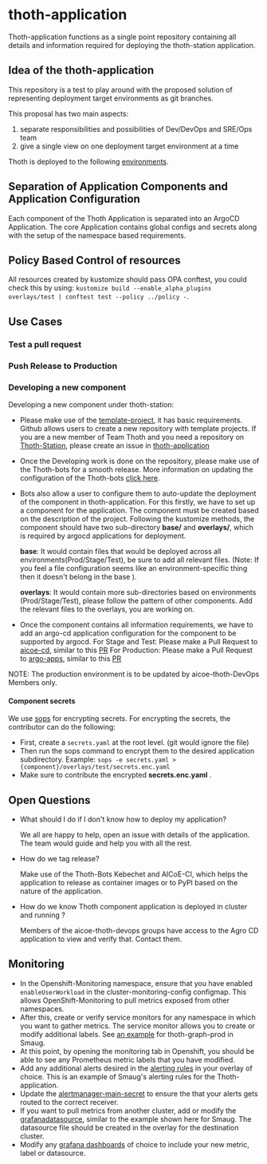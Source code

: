 # thoth-application

Thoth-application functions as a single point repository containing all details and information required for deploying the thoth-station application.

## Idea of the thoth-application

This repository is a test to play around with the proposed solution of representing deployment target environments as git branches.

This proposal has two main aspects:

1. separate responsibilities and possibilities of Dev/DevOps and SRE/Ops team
2. give a single view on one deployment target environment at a time

Thoth is deployed to the following [environments](docs/environments.md).

## Separation of Application Components and Application Configuration

Each component of the Thoth Application is separated into an ArgoCD Application.
The core Application contains global configs and secrets along with the setup of the namespace based requirements.

## Policy Based Control of resources

All resources created by kustomize should pass OPA conftest, you could check this by using: `kustomize build --enable_alpha_plugins overlays/test | conftest test --policy ../policy -`.

## Use Cases

### Test a pull request

### Push Release to Production

### Developing a new component

Developing a new component under thoth-station:

- Please make use of the [template-project](https://github.com/thoth-station/template-project), it has basic requirements. Github allows users to create a new repository with template projects.
  If you are a new member of Team Thoth and you need a repository on [Thoth-Station](https://github.com/thoth-station), please create an issue in [thoth-application](https://github.com/thoth-station/thoth-application)

- Once the Developing work is done on the repository, please make use of the Thoth-bots for a smooth release. More information on updating the configuration of the Thoth-bots [click here](https://github.com/AICoE/aicoe-ci#setting-aicoe-ci-on-github-organizationrepository).

- Bots also allow a user to configure them to auto-update the deployment of the component in thoth-application. For this firstly, we have to set up a component for the application.
  The component must be created based on the description of the project. Following the kustomize methods, the component should have two sub-directory **base/** and **overlays/**, which is required by argocd applications for deployment.

  **base**: It would contain files that would be deployed across all environments(Prod/Stage/Test), be sure to add all relevant files. (Note: If you feel a file configuration seems like an environment-specific thing then it doesn't belong in the base ).

  **overlays**: It would contain more sub-directories based on environments (Prod/Stage/Test), please follow the pattern of other components. Add the relevant files to the overlays, you are working on.

- Once the component contains all information requirements, we have to add an argo-cd application configuration for the component to be supported by argocd.
  For Stage and Test: Please make a Pull Request to [aicoe-cd](https://github.com/AICoE/aicoe-cd), similar to this [PR](https://github.com/AICoE/aicoe-cd/pull/136/files)
  For Production: Please make a Pull Request to [argo-apps](https://github.com/operate-first/argocd-apps), similar to this [PR](https://github.com/operate-first/argocd-apps/pull/20)

NOTE: The production environment is to be updated by aicoe-thoth-DevOps Members only.

#### Component secrets

We use [sops](https://github.com/mozilla/sops#sops-secrets-operations) for encrypting secrets.
For encrypting the secrets, the contributor can do the following:

- First, create a `secrets.yaml` at the root level. (git would ignore the file)
- Then run the sops command to encrypt them to the desired application subdirectory. Example: `sops -e secrets.yaml > {component}/overlays/test/secrets.enc.yaml`
- Make sure to contribute the encrypted **secrets.enc.yaml** .

## Open Questions

- What should I do if I don't know how to deploy my application?

  We all are happy to help, open an issue with details of the application.
  The team would guide and help you with all the rest.

- How do we tag release?

  Make use of the Thoth-Bots Kebechet and AICoE-CI, which helps the application to release as container images or to PyPI based on the nature of the application.

- How do we know Thoth component application is deployed in cluster and running ?

  Members of the aicoe-thoth-devops groups have access to the Agro CD application to view and verify that. Contact them.

## Monitoring

-  In the Openshift-Monitoring namespace, ensure that you have enabled `enableUserWorkload` in the cluster-monitoring-config configmap. This allows OpenShift-Monitoring to pull metrics exposed from other namespaces.
- After this, create or verify service monitors for any namespace in which you want to gather metrics. The service monitor allows you to create or modify additional labels. See [an example](https://github.com/thoth-station/thoth-application/blob/master/core/overlays/moc-prod/graph-prod/service-monitor.yaml) for thoth-graph-prod in Smaug.
- At this point, by opening the monitoring tab in Openshift, you should be able to see any Prometheus metric labels that you have modified.
- Add any additional alerts desired in the [alerting rules](https://github.com/thoth-station/thoth-application/blob/master/monitoring/overlays/moc-prod/alerting-rules.yaml) in your overlay of choice. This is an example of Smaug's alerting rules for the Thoth-application.
- Update the [alertmanager-main-secret](cluster-scope/overlays/prod/common/alertmanager-main-secret.yaml) to ensure the that your alerts gets routed to the correct receiver.
- If you want to pull metrics from another cluster, add or modify the [grafanadatasource](https://github.com/operate-first/apps/blob/master/grafana/overlays/moc/smaug/grafanadatasource.enc.yaml), similar to the example shown here for Smaug. The datasource file should be created in the overlay for the destination cluster.
- Modify any [grafana dashboards](https://github.com/thoth-station/thoth-application/tree/43eac0d8c5200cdfa285d27a7410d120deab9cce/grafana-dashboard/overlays/moc-prod) of choice to include your new metric, label or datasource.
